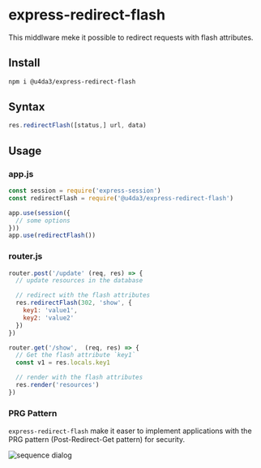 # express-redirect-flash
This middlware meke it possible to redirect requests with flash attributes.

## Install
```sh
npm i @u4da3/express-redirect-flash
```

## Syntax
```js
res.redirectFlash([status,] url, data)
```

## Usage
### app.js
```js
const session = require('express-session')
const redirectFlash = require('@u4da3/express-redirect-flash')

app.use(session({
  // some options
}))
app.use(redirectFlash())
```
### router.js
```js
router.post('/update' (req, res) => {
  // update resources in the database

  // redirect with the flash attributes
  res.redirectFlash(302, 'show', {
    key1: 'value1',
    key2: 'value2'
  })
})

router.get('/show',  (req, res) => {
  // Get the flash attribute `key1`
  const v1 = res.locals.key1

  // render with the flash attributes
  res.render('resources')
})
```

### PRG Pattern
`express-redirect-flash` make it easer to implement applications with the PRG pattern (Post-Redirect-Get pattern) for security.

![sequence dialog](http://www.plantuml.com/plantuml/proxy?src=https://raw.githubusercontent.com/u4da3/express-redirect-flash/master/uml/seq.puml)
